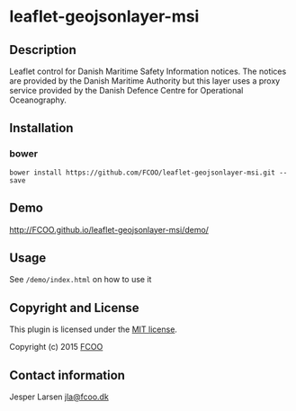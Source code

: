 # leaflet-geojsonlayer-msi
>


## Description
Leaflet control for Danish Maritime Safety Information notices. The notices are provided by the Danish Maritime Authority but this layer uses a proxy service provided by the Danish Defence Centre for Operational Oceanography.

## Installation
### bower
`bower install https://github.com/FCOO/leaflet-geojsonlayer-msi.git --save`

## Demo
http://FCOO.github.io/leaflet-geojsonlayer-msi/demo/ 

## Usage

See `/demo/index.html` on how to use it


## Copyright and License
This plugin is licensed under the [MIT license](https://github.com/FCOO/leaflet-geojsonlayer-msi/LICENSE).

Copyright (c) 2015 [FCOO](https://github.com/FCOO)

## Contact information

Jesper Larsen jla@fcoo.dk


